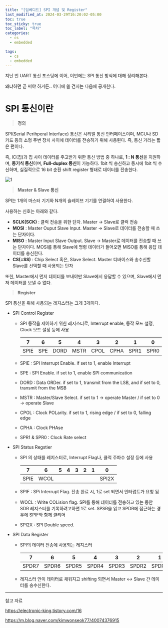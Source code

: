```yaml
---
title: "[임베디드] SPI 개념 및 Register"
last_modified_at: 2024-03-29T16:20:02-05:00
toc: true
toc_sticky: true
toc_label: "목차"
categories:
  - cs
  - embedded

tags:
  - cs
  - embedded
---
```

지난 번 UART 통신 포스팅에 이어, 이번에는 SPI 통신 방식에 대해 정리해본다.

왜냐하면 곧 써야 하거든.. 어디에 쓸 건지는 다음에 공개한다.

# SPI 통신이란

> **정의**

SPI(Serial Perihperal Interface) 통신은 시리얼 통신 인터페이스이며, MCU나 SD 카드 등의 소형 주변 장치 사이에 데이터를 전송하기 위해 사용된다. 즉, 통신 거리는 짧은 편이다.

즉, IC(칩)과 칩 사이 데이터를 주고받기 위한 통신 방법 중 하나로, **1 : N 통신**을 지원하며, **동기식 통신**이며, **Full-duplex 통신**이 가능하다. 1bit 씩 송신하고 동시에 1bit 씩 수신하며, 실질적으로 16 bit 순환 shift register 형태로 데이터를 전송한다.

![1](https://github.com/Kimbongsik/Kimbongsik.github.io/assets/63995044/5e7157df-e7ac-4c4b-bcdd-1eac70fb55ac)

> **Master & Slave 통신**

SPI는 1개의 마스터 기기와 N개의 슬레이브 기기를 연결하여 사용한다.

사용하는 신호는 아래와 같다.

- **SCLK(SCK)** : 클럭 전송을 위한 단자. Master → Slave로 클럭 전송
- **MOSI** : Master Ouput Slave Input. Master → Slave로 데이터를 전송할 때 쓰는 단자이다.
- **MISO** : Master Input Slave Output. Slave → Master로 데이터를 전송할 때 쓰는 단자이다. MOSI를 통해 Slave에 명령 데이터가 들어오면 MISO를 통해 응답 데이터를 송신한다.
- **CS(=SS)** : Chip Select 혹은, Slave Select. Master 디바이스와 송수신할 Slave를 선택할 때 사용되는 단자

또한, Master에서 먼저 데이터를 보내야만 Slave에서 응답할 수 있으며, Slave에서 먼저 데이터를 보낼 수 없다.

> **Register**

SPI 통신을 위해 사용되는 레지스터는 크게 3개이다.

- SPI Control Register
    - SPI 동작을 제어하기 위한 레지스터로, Interrupt enable, 동작 모드 설정, Clock 모드 설정 등에 사용
        
        
        | 7 | 6 | 5 | 4 | 3 | 2 | 1 | 0 |
        | --- | --- | --- | --- | --- | --- | --- | --- |
        | SPIE | SPE | DORD | MSTR | CPOL | CPHA | SPR1 | SPR0 |
    - SPIE : SPI Interrupt Enable. if set to 1, enable Interrupt
    - SPE : SPI Enable. if set to 1, enable SPI communication
    - DORD : Data ORDer. if set to 1, transmit from the LSB, and if set to 0, transmit from the MSB
    - MSTR : Master/Slave Select. if set to 1 → operate Master / if set to 0 → operate Slave
    - CPOL : Clock POLarity. if set to 1, rising edge / if set to 0, falling edge
    - CPHA : Clock PHAse
    - SPR1 & SPR0 : Clock Rate select
    
- SPI Status Regstier
    - SPI 의 상태를 레지스터로, Interrupt Flag나, 클럭 주파수 설정 등에 사용
        
        
        | 7 | 6 | 5 | 4 | 3 | 2 | 1 | 0 |
        | --- | --- | --- | --- | --- | --- | --- | --- |
        | SPIE | WCOL |  |  |  |  |  | SPI2X |
    - SPIF : SPi Interrupt Flag. 전송 완료 시, 1로 set 되면서 인터럽트가 요청 됨
    - WOCL : Write COLision flag. SPI를 통해 데이터를 전송하고 있는 동안 SDR 레지스터를 기록하려고하면 1로 set. SPSR을 읽고 SPDR에 접근하는 경우에 SPIF와 함께 클리어
    - SPI2X : SPI Double speed.

- SPI Data Register
    - SPI의 데이터 전송에 사용되는 레지스터
        
        
        | 7 | 6 | 5 | 4 | 3 | 2 | 1 | 0 |
        | --- | --- | --- | --- | --- | --- | --- | --- |
        | SPDR7 | SPDR6 | SPDR5 | SPDR4 | SPDR3 | SPDR2 | SPDR1 | SPDR0 |
    - 레지스터 안이 데이터로 채워지고 shifting 되면서 Master ↔ Slave 간 데이터를 송수신한다.

---

참고 자료

https://electronic-king.tistory.com/16

https://m.blog.naver.com/kimwonseok77/40074376915